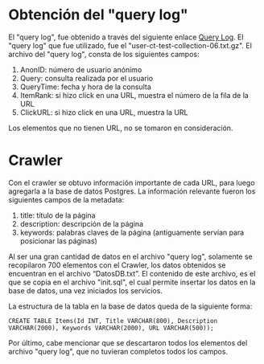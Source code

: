 # Obtención del "query log"

El "query log", fue obtenido a través del siguiente enlace [Query Log](http://www.cim.mcgill.ca/~dudek/206/Logs/AOL-user-ct-collection/). El "query log" que fue utilizado, fue el "user-ct-test-collection-06.txt.gz". El archivo del "query log", consta de los siguientes campos:

1. AnonID: número de usuario anónimo
2. Query: consulta realizada por el usuario
3. QueryTime: fecha y hora de la consulta
4. ItemRank: si hizo click en una URL, muestra el número de la fila de la URL
5. ClickURL: si hizo click en una URL, muestra la URL

Los elementos que no tienen URL, no se tomaron en consideración.

# Crawler

Con el crawler se obtuvo información importante de cada URL, para luego agregarla a la base de datos Postgres. La información relevante fueron los siguientes campos de la metadata:

1. title: título de la página
2. description: descripción de la página
3. keywords: palabras claves de la página (antiguamente servían para posicionar las páginas)

Al ser una gran cantidad de datos en el archivo "query log", solamente se recopilaron 700 elementos con el Crawler, los datos obtenidos se encuentran en el archivo “DatosDB.txt”. El contenido de este archivo, es el que se copia en el archivo "init.sql", el cual permite insertar los datos en la base de datos, una vez iniciados los servicios.

La estructura de la tabla en la base de datos queda de la siguiente forma:

```CREATE TABLE Items(Id INT, Title VARCHAR(800), Description VARCHAR(2000), Keywords VARCHAR(2000), URL VARCHAR(500));```

Por último, cabe mencionar que se descartaron todos los elementos del archivo "query log", que no tuvieran completos todos los campos.
